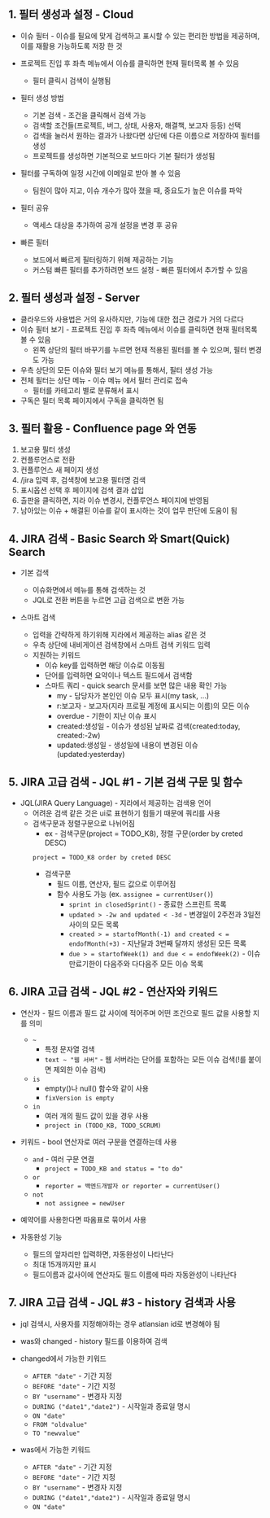 ## 1. 필터 생성과 설정 - Cloud
* 이슈 필터 - 이슈를 필요에 맞게 검색하고 표시할 수 있는 편리한 방법을 제공하며, 이를 재활용 가능하도록 저장 한 것
* 프로젝트 진입 후 좌측 메뉴에서 이슈를 클릭하면 현재 필터목록 볼 수 있음
  * 필터 클릭시 검색이 실행됨

* 필터 생성 방법
  * 기본 검색 - 조건을 클릭해서 검색 가능
  * 검색할 조건들(프로젝트, 버그, 상태, 사용자, 해결책, 보고자 등등) 선택
  * 검색을 눌러서 원하는 결과가 나왔다면 상단에 다른 이름으로 저장하여 필터를 생성
  * 프로젝트를 생성하면 기본적으로 보드마다 기본 필터가 생성됨

* 필터를 구독하여 일정 시간에 이메일로 받아 볼 수 있음
  * 팀원이 많아 지고, 이슈 개수가 많아 졌을 때, 중요도가 높은 이슈를 파악
* 필터 공유
  * 액세스 대상을 추가하여 공개 설정을 변경 후 공유
* 빠른 필터
  * 보드에서 빠르게 필터링하기 위해 제공하는 기능
  * 커스텀 빠른 필터를 추가하려면 보드 설정 - 빠른 필터에서 추가할 수 있음

## 2. 필터 생성과 설정 - Server
* 클라우드와 사용법은 거의 유사하지만, 기능에 대한 접근 경로가 거의 다르다
* 이슈 필터 보기 - 프로젝트 진입 후 좌측 메뉴에서 이슈를 클릭하면 현재 필터목록 볼 수 있음
  * 왼쪽 상단의 필터 바꾸기를 누르면 현재 적용된 필터를 볼 수 있으며, 필터 변경도 가능
* 우측 상단의 모든 이슈와 필터 보기 메뉴를 통해서, 필터 생성 가능
* 전체 필터는 상단 메뉴 - 이슈 메뉴 에서 필터 관리로 접속
  * 필터를 카테고리 별로 분류해서 표시
* 구독은 필터 목록 페이지에서 구독을 클릭하면 됨

## 3. 필터 활용 - Confluence page 와 연동
1. 보고용 필터 생성
2. 컨플루언스로 전환
3. 컨플루언스 새 페이지 생성
4. /jira 입력 후, 검색창에 보고용 필터명 검색
5. 표시옵션 선택 후 페이지에 검색 결과 삽입
6. 출판을 클릭하면, 지라 이슈 변경시, 컨플루언스 페이지에 반영됨
7. 남아있는 이슈 + 해결된 이슈를 같이 표시하는 것이 업무 판단에 도움이 됨

## 4. JIRA 검색 - Basic Search 와 Smart(Quick) Search
* 기본 검색
  * 이슈화면에서 메뉴를 통해 검색하는 것
  * JQL로 전환 버튼을 누르면 고급 검색으로 변환 가능

* 스마트 검색
  * 입력을 간략하게 하기위해 지라에서 제공하는 alias 같은 것
  * 우측 상단에 내비게이션 검색창에서 스마트 검색 키워드 입력
  * 지원하는 키워드
    * 이슈 key를 입력하면 해당 이슈로 이동됨
    * 단어를 입력하면 요약이나 텍스트 필드에서 검색함
    * 스마트 쿼리 - quick search 문서를 보면 많은 내용 확인 가능
      * my - 담당자가 본인인 이슈 모두 표시(my task, ...)
      * r:보고자 - 보고자(지라 프로필 계정에 표시되는 이름)의 모든 이슈
      * overdue - 기한이 지난 이슈 표시
      * created:생성일 - 이슈가 생성된 날짜로 검색(created:today, created:-2w)
      * updated:생성일 - 생성일에 내용이 변경된 이슈(updated:yesterday)

## 5. JIRA 고급 검색 - JQL #1 - 기본 검색 구문 및 함수
* JQL(JIRA Query Language) - 지라에서 제공하는 검색용 언어
  * 어려운 검색 같은 것은 ui로 표현하기 힘들기 때문에 쿼리를 사용
  * 검색구문과 정렬구문으로 나뉘어짐
    * ex - 검색구문(project = TODO_K8), 정렬 구문(order by creted DESC)
    ```
    project = TODO_K8 order by creted DESC
    ```
    * 검색구문
      * 필드 이름, 연산자, 필드 값으로 이루어짐
      * 함수 사용도 가능 (ex. `assignee = currentUser()`)
        * `sprint in closedSprint()` - 종료한 스프린트 목록
        * `updated > -2w and updated < -3d` - 변경일이 2주전과 3일전 사이의 모든 목록
        * `created > = startofMonth(-1) and created < = endofMonth(+3)` - 지난달과 3번째 달까지 생성된 모든 목록
        * `due > = startofWeek(1) and due < = endofWeek(2)` - 이슈 만료기한이 다음주와 다다음주 모든 이슈 목록

## 6. JIRA 고급 검색 - JQL #2 - 연산자와 키워드
* 연산자 - 필드 이름과 필드 값 사이에 적어주며 어떤 조건으로 필드 값을 사용할 지를 의미
  * `~`
    * 특정 문자열 검색
    * `text ~ "웹 서버"` - 웹 서버라는 단어를 포함하는 모든 이슈 검색(!를 붙이면 제외한 이슈 검색)
  * `is`
    * empty()나 null() 함수와 같이 사용
    * `fixVersion is empty`
  * `in`
    * 여러 개의 필드 값이 있을 경우 사용
    * `project in (TODO_KB, TODO_SCRUM)`

* 키워드 - bool 연산자로 여러 구문을 연결하는데 사용
  * `and` - 여러 구문 연결
    * `project = TODO_KB and status = "to do"`
  * `or`
    * `reporter = 백엔드개발자 or reporter = currentUser()`
  * `not`
    * `not assignee = newUser`
* 예약어를 사용한다면 따옴표로 묶어서 사용
* 자동완성 기능
  * 필드의 앞자리만 입력하면, 자동완성이 나타난다
  * 최대 15개까지만 표시
  * 필드이름과 값사이에 연산자도 필드 이름에 따라 자동완성이 나타난다

## 7. JIRA 고급 검색 - JQL #3 - history 검색과 사용
* jql 검색시, 사용자를 지정해야하는 경우 atlansian id로 변경해야 됨
* was와 changed - history 필드를 이용하여 검색
* changed에서 가능한 키워드
  * `AFTER "date"` - 기간 지정
  * `BEFORE "date"` - 기간 지정
  * `BY "username"` - 변경자 지정
  * `DURING ("date1","date2")` - 시작일과 종료일 명시
  * `ON "date"`
  * `FROM "oldvalue"`
  * `TO "newvalue"`

* was에서 가능한 키워드
  * `AFTER "date"` - 기간 지정
  * `BEFORE "date"` - 기간 지정
  * `BY "username"` - 변경자 지정
  * `DURING ("date1","date2")` - 시작일과 종료일 명시
  * `ON "date"`